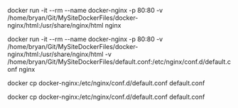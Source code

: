 docker run -it --rm --name docker-nginx -p 80:80 -v /home/bryan/Git/MySiteDockerFiles/docker-nginx/html:/usr/share/nginx/html nginx


docker run -it --rm --name docker-nginx -p 80:80 -v /home/bryan/Git/MySiteDockerFiles/docker-nginx/html:/usr/share/nginx/html -v /home/bryan/Git/MySiteDockerFiles/default.conf:/etc/nginx/conf.d/default.conf nginx


docker cp docker-nginx:/etc/nginx/conf.d/default.conf default.conf


docker cp docker-nginx:/etc/nginx/conf.d/default.conf default.conf